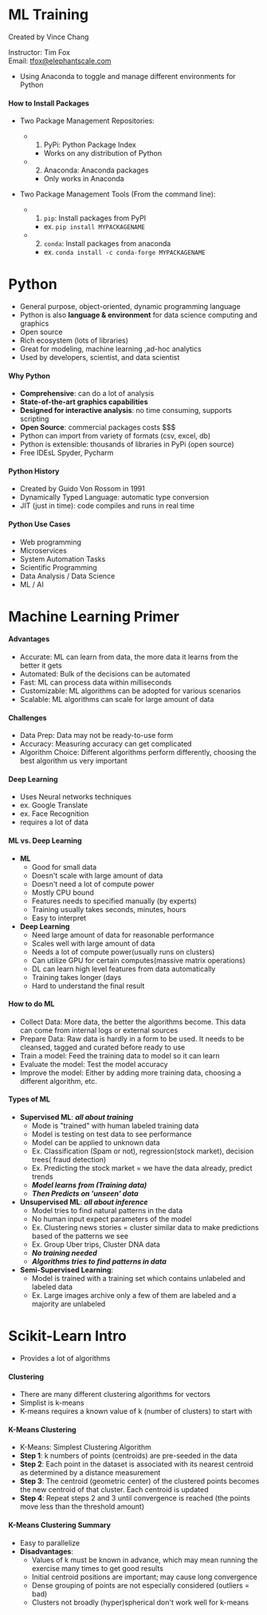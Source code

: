 # ML Training

Created by Vince Chang </br>

Instructor: Tim Fox </br>
Email: tfox@elephantscale.com

- Using Anaconda to toggle and manage different environments for Python


#### How to Install Packages
- Two Package Management Repositories:
	- 1. PyPi: Python Package Index
		- Works on any distribution of Python
	- 2. Anaconda: Anaconda packages
		- Only works in Anaconda

- Two Package Management Tools (From the command line):
	- 1. `pip`: Install packages from PyPI
		- ex. `pip install MYPACKAGENAME`
	- 2. `conda`: Install packages from anaconda
		- ex. `conda install -c conda-forge MYPACKAGENAME`


# Python
- General purpose, object-oriented, dynamic programming language
- Python is also **language & environment** for data science computing and
graphics
- Open source
- Rich ecosystem (lots of libraries)
- Great for modeling, machine learning ,ad-hoc analytics
- Used by developers, scientist, and data scientist


#### Why Python
- **Comprehensive**: can do a lot of analysis
- **State-of-the-art graphics capabilities**
- **Designed for interactive analysis**: no time consuming, supports scripting
- **Open Source**: commercial packages costs $$$
- Python can import from variety of formats (csv, excel, db)
- Python is extensible: thousands of libraries in PyPi (open source)
- Free IDEsL Spyder, Pycharm


#### Python History
- Created by Guido Von Rossom in 1991
- Dynamically Typed Language: automatic type conversion
- JIT (just in time): code compiles and runs in real time


#### Python Use Cases
- Web programming
- Microservices
- System Automation Tasks
- Scientific Programming
- Data Analysis / Data Science
- ML / AI


# Machine Learning Primer


#### Advantages
- Accurate: ML can learn from data, the more data it learns from the better it
gets
- Automated: Bulk of the decisions can be automated
- Fast: ML can process data within milliseconds
- Customizable: ML algorithms can be adopted for various scenarios
- Scalable: ML algorithms can scale for large amount of data


#### Challenges
- Data Prep: Data may not be ready-to-use form
- Accuracy: Measuring accuracy can get complicated
- Algorithm Choice: Different algorithms perform differently, choosing the
best algorithm us very important


#### Deep Learning
- Uses Neural networks techniques
- ex. Google Translate
- ex. Face Recognition
- requires a lot of data


#### ML vs. Deep Learning
- **ML**
	- Good for small data
	- Doesn't scale with large amount of data
	- Doesn't need a lot of compute power
	- Mostly CPU bound
	- Features needs to specified manually (by experts)
	- Training usually takes seconds, minutes, hours
	- Easy to interpret
- **Deep Learning**
	- Need large amount of data for reasonable performance
	- Scales well with large amount of data
	- Needs a lot of compute power(usually runs on clusters)
	- Can utilize GPU for certain computes(massive matrix operations)
	- DL can learn high level features from data automatically
	- Training takes longer (days
	- Hard to understand the final result


#### How to do ML
- Collect Data: More data, the better the algorithms become. This data can
come from internal logs or external sources
- Prepare Data: Raw data is hardly in a form to be used. It needs to be
cleansed, tagged and curated before ready to use
- Train a model: Feed the training data to model so it can learn
- Evaluate the model: Test the model accuracy
- Improve the model: Either by adding more training data, choosing a different
algorithm, etc.


#### Types of ML
- **Supervised ML**: ***all about training***
	- Mode is "trained" with human labeled training data
	- Model is testing on test data to see performance
	- Model can be applied to unknown data
	- Ex. Classification (Spam or not), regression(stock market), decision trees(
	fraud detection)
	- Ex. Predicting the stock market = we have the data already, predict trends
	- ***Model learns from (Training data)***
	- ***Then Predicts on 'unseen' data***
- **Unsupervised ML**: ***all about inference***
	- Model tries to find natural patterns in the data
	- No human input expect parameters of the model
	- Ex. Clustering news stories = cluster similar data to make predictions
	based of the patterns we see
	- Ex. Group Uber trips, Cluster DNA data
	- ***No training needed***
	- ***Algorithms tries to find patterns in data***
- **Semi-Supervised Learning**:
	- Model is trained with a training set which contains unlabeled and labeled
	data
	- Ex. Large images archive only a few of them are labeled and a majority are
	unlabeled


# Scikit-Learn Intro
- Provides a lot of algorithms


#### Clustering
- There are many different clustering algorithms for vectors
- Simplist is k-means
- K-means requires a known value of k (number of clusters) to start with


#### K-Means Clustering
- K-Means: Simplest Clustering Algorithm
- **Step 1**: k numbers of points (centroids) are pre-seeded in the data
- **Step 2**: Each point in the dataset is associated with its nearest centroid
as determined by a distance measurement 
- **Step 3**: The centroid (geometric center) of the clustered points
becomes the new centroid of that cluster. Each centroid is updated
- **Step 4**: Repeat steps 2 and 3 until convergence is reached (the points
move less than the threshold amount)


#### K-Means Clustering Summary
- Easy to parallelize
- **Disadvantages**:
	- Values of k must be known in advance, which may mean running the exercise
	many times to get good results
	- Initial centroid positions are important; may cause long convergence
	- Dense grouping of points are not especially considered (outliers = bad)
	- Clusters not broadly (hyper)spherical don't work well for k-means